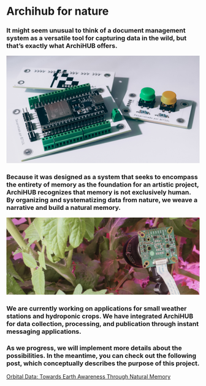# Archihub for nature

### It might seem unusual to think of a document management system as a versatile tool for capturing data in the wild, but that’s exactly what ArchiHUB offers.

![UI](/images/archihubnature/presentacion_01.jpg)

### Because it was designed as a system that seeks to encompass the entirety of memory as the foundation for an artistic project, ArchiHUB recognizes that memory is not exclusively human. By organizing and systematizing data from nature, we weave a narrative and build a natural memory.

![UI](/images/archihubnature/presentacion_02.jpg)

### We are currently working on applications for small weather stations and hydroponic crops. We have integrated ArchiHUB for data collection, processing, and publication through instant messaging applications.

### As we progress, we will implement more details about the possibilities. In the meantime, you can check out the following post, which conceptually describes the purpose of this project.

[Orbital Data: Towards Earth Awareness Through Natural Memory](/en/projects/archihub-earth)